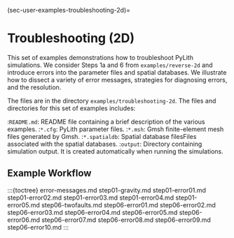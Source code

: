 (sec-user-examples-troubleshooting-2d)=
# Troubleshooting (2D)

This set of examples demonstrations how to troubleshoot PyLith simulations.
We consider Steps 1a and 6 from `examples/reverse-2d` and introduce errors into the parameter files and spatial databases.
We illustrate how to dissect a variety of error messages, strategies for diagnosing errors, and the resolution.

The files are in the directory `examples/troubleshooting-2d`.
The files and directories for this set of examples includes:

:`README.md`: README file containing a brief description of the various examples.
:`*.cfg`: PyLith parameter files.
:`*.msh`: Gmsh finite-element mesh files generated by Gmsh.
:`*.spatialdb`: Spatial database filesFiles associated with the spatial databases.
:`output`: Directory containing simulation output. It is created automatically when running the simulations.

## Example Workflow

:::{toctree}
error-messages.md
step01-gravity.md
step01-error01.md
step01-error02.md
step01-error03.md
step01-error04.md
step01-error05.md
step06-twofaults.md
step06-error01.md
step06-error02.md
step06-error03.md
step06-error04.md
step06-error05.md
step06-error06.md
step06-error07.md
step06-error08.md
step06-error09.md
step06-error10.md
:::
